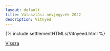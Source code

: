 ```yaml
---
layout: default
title: Választási névjegyzék 2022
description: Vitnyéd
---
```


{% include settlementHTMLs/Vitnyeed.html %}

[Vissza](../)